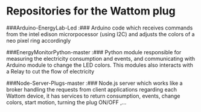 # Repositories for the Wattom plug

###Arduino-EnergyLab-Led :### 
Arduino code which receives commands from the intel edison microrpocessor (using I2C) and adjusts the colors of a neo pixel ring accordingly

###EnergyMonitorPython-master :###
Python module responsible for measuring the electricity consumption and events, and communicating with Arduino module to change the LED colors. This modules also interacts with a Relay to cut the flow of electricity

###Node-Server-Plugs-master :###
Node.js server which works like a broker handling the requests from client applications regarding each Wattom device, it has services to return consumption, events, change colors, start motion, turning the plug ON/OFF ,...

